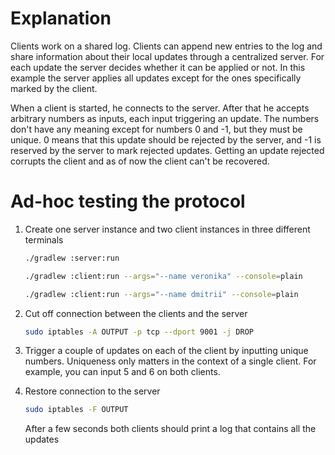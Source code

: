 # Explanation

Clients work on a shared log. Clients can append new entries to the log and share information
about their local updates through a centralized server. For each update the server decides whether 
it can be applied or not. In this example the server applies all updates 
except for the ones specifically marked by the client.

When a client is started, he connects to the server. After that he accepts arbitrary numbers 
as inputs, each input triggering an update. The numbers don't have any meaning except for numbers 0
and -1, but they must be unique. 0 means that this update should be rejected by the server, and -1
is reserved by the server to mark rejected updates. Getting an update rejected corrupts the client
and as of now the client can't be recovered.


# Ad-hoc testing the protocol

1. Create one server instance and two client instances in three different terminals

    ```bash
    ./gradlew :server:run
    ```
    ```bash
    ./gradlew :client:run --args="--name veronika" --console=plain
    ```
    ```bash
    ./gradlew :client:run --args="--name dmitrii" --console=plain
    ```

2. Cut off connection between the clients and the server

    ```bash
    sudo iptables -A OUTPUT -p tcp --dport 9001 -j DROP
    ```

3. Trigger a couple of updates on each of the client by inputting unique numbers. Uniqueness only
matters in the context of a single client. For example, you can input 5 and 6 on
both clients.

4. Restore connection to the server

    ```bash
    sudo iptables -F OUTPUT
    ```

    After a few seconds both clients should print a log that contains all the updates